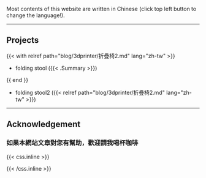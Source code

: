 Most contents of this website are written in Chinese (click top left  button to change the language!).

---

## Projects

{{< with relref path="blog/3dprinter/折疊椅2.md" lang="zh-tw" >}}

- folding stool ({{< .Summary >}})

{{ end }}

- folding stool2 ({{< relref path="blog/3dprinter/折疊椅2.md" lang="zh-tw" >}})

---

## Acknowledgement

### 如果本網站文章對您有幫助，歡迎請我喝杯咖啡

{{< css.inline >}}
<style>
.canon { background: white; width: 100%; height: auto; }
</style>
{{< /css.inline >}}
